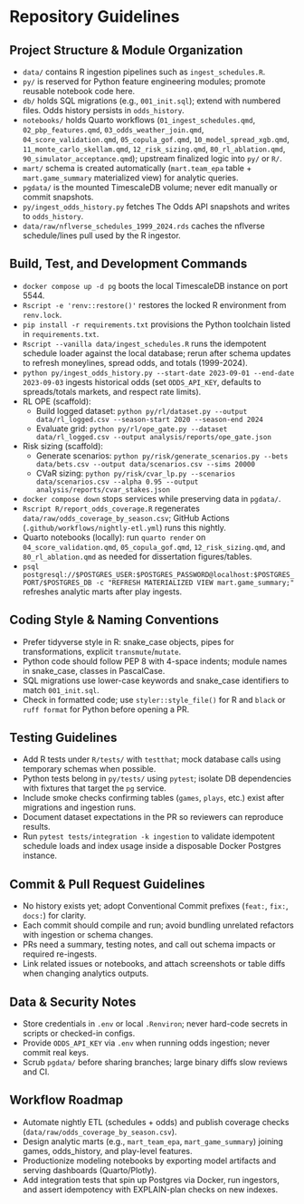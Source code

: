 # Repository Guidelines

## Project Structure & Module Organization
- `data/` contains R ingestion pipelines such as `ingest_schedules.R`.
- `py/` is reserved for Python feature engineering modules; promote reusable notebook code here.
- `db/` holds SQL migrations (e.g., `001_init.sql`); extend with numbered files. Odds history persists in `odds_history`.
- `notebooks/` holds Quarto workflows (`01_ingest_schedules.qmd`, `02_pbp_features.qmd`, `03_odds_weather_join.qmd`, `04_score_validation.qmd`, `05_copula_gof.qmd`, `10_model_spread_xgb.qmd`, `11_monte_carlo_skellam.qmd`, `12_risk_sizing.qmd`, `80_rl_ablation.qmd`, `90_simulator_acceptance.qmd`); upstream finalized logic into `py/` or `R/`.
- `mart/` schema is created automatically (`mart.team_epa` table + `mart.game_summary` materialized view) for analytic queries.
- `pgdata/` is the mounted TimescaleDB volume; never edit manually or commit snapshots.
- `py/ingest_odds_history.py` fetches The Odds API snapshots and writes to `odds_history`.
- `data/raw/nflverse_schedules_1999_2024.rds` caches the nflverse schedule/lines pull used by the R ingestor.

## Build, Test, and Development Commands
- `docker compose up -d pg` boots the local TimescaleDB instance on port 5544.
- `Rscript -e 'renv::restore()'` restores the locked R environment from `renv.lock`.
- `pip install -r requirements.txt` provisions the Python toolchain listed in `requirements.txt`.
- `Rscript --vanilla data/ingest_schedules.R` runs the idempotent schedule loader against the local database; rerun after schema updates to refresh moneylines, spread odds, and totals (1999-2024).
- `python py/ingest_odds_history.py --start-date 2023-09-01 --end-date 2023-09-03` ingests historical odds (set `ODDS_API_KEY`, defaults to spreads/totals markets, and respect rate limits).
- RL OPE (scaffold):
  - Build logged dataset: `python py/rl/dataset.py --output data/rl_logged.csv --season-start 2020 --season-end 2024`
  - Evaluate grid: `python py/rl/ope_gate.py --dataset data/rl_logged.csv --output analysis/reports/ope_gate.json`
- Risk sizing (scaffold):
  - Generate scenarios: `python py/risk/generate_scenarios.py --bets data/bets.csv --output data/scenarios.csv --sims 20000`
  - CVaR sizing: `python py/risk/cvar_lp.py --scenarios data/scenarios.csv --alpha 0.95 --output analysis/reports/cvar_stakes.json`
- `docker compose down` stops services while preserving data in `pgdata/`.
- `Rscript R/report_odds_coverage.R` regenerates `data/raw/odds_coverage_by_season.csv`; GitHub Actions (`.github/workflows/nightly-etl.yml`) runs this nightly.
- Quarto notebooks (locally): run `quarto render` on `04_score_validation.qmd`, `05_copula_gof.qmd`, `12_risk_sizing.qmd`, and `80_rl_ablation.qmd` as needed for dissertation figures/tables.
- `psql postgresql://$POSTGRES_USER:$POSTGRES_PASSWORD@localhost:$POSTGRES_PORT/$POSTGRES_DB -c "REFRESH MATERIALIZED VIEW mart.game_summary;"` refreshes analytic marts after play ingests.

## Coding Style & Naming Conventions
- Prefer tidyverse style in R: snake_case objects, pipes for transformations, explicit `transmute`/`mutate`.
- Python code should follow PEP 8 with 4-space indents; module names in snake_case, classes in PascalCase.
- SQL migrations use lower-case keywords and snake_case identifiers to match `001_init.sql`.
- Check in formatted code; use `styler::style_file()` for R and `black` or `ruff format` for Python before opening a PR.

## Testing Guidelines
- Add R tests under `R/tests/` with `testthat`; mock database calls using temporary schemas when possible.
- Python tests belong in `py/tests/` using `pytest`; isolate DB dependencies with fixtures that target the `pg` service.
- Include smoke checks confirming tables (`games`, `plays`, etc.) exist after migrations and ingestion runs.
- Document dataset expectations in the PR so reviewers can reproduce results.
- Run `pytest tests/integration -k ingestion` to validate idempotent schedule loads and index usage inside a disposable Docker Postgres instance.

## Commit & Pull Request Guidelines
- No history exists yet; adopt Conventional Commit prefixes (`feat:`, `fix:`, `docs:`) for clarity.
- Each commit should compile and run; avoid bundling unrelated refactors with ingestion or schema changes.
- PRs need a summary, testing notes, and call out schema impacts or required re-ingests.
- Link related issues or notebooks, and attach screenshots or table diffs when changing analytics outputs.

## Data & Security Notes
- Store credentials in `.env` or local `.Renviron`; never hard-code secrets in scripts or checked-in configs.
- Provide `ODDS_API_KEY` via `.env` when running odds ingestion; never commit real keys.
- Scrub `pgdata/` before sharing branches; large binary diffs slow reviews and CI.

## Workflow Roadmap
- Automate nightly ETL (schedules + odds) and publish coverage checks (`data/raw/odds_coverage_by_season.csv`).
- Design analytic marts (e.g., `mart_team_epa`, `mart_game_summary`) joining games, odds_history, and play-level features.
- Productionize modeling notebooks by exporting model artifacts and serving dashboards (Quarto/Plotly).
- Add integration tests that spin up Postgres via Docker, run ingestors, and assert idempotency with EXPLAIN-plan checks on new indexes.
